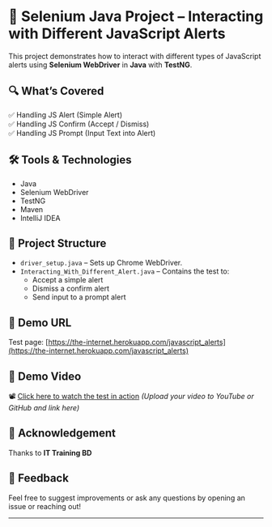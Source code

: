 # 🚨 Selenium Java Project – Interacting with Different JavaScript Alerts

This project demonstrates how to interact with different types of JavaScript alerts using **Selenium WebDriver** in **Java** with **TestNG**.

## 🔍 What’s Covered

✅ Handling JS Alert (Simple Alert)  
✅ Handling JS Confirm (Accept / Dismiss)  
✅ Handling JS Prompt (Input Text into Alert)

## 🛠 Tools & Technologies

- Java
- Selenium WebDriver
- TestNG
- Maven
- IntelliJ IDEA

## 📂 Project Structure

- `driver_setup.java` – Sets up Chrome WebDriver.
- `Interacting_With_Different_Alert.java` – Contains the test to:
  - Accept a simple alert
  - Dismiss a confirm alert
  - Send input to a prompt alert

## 🔗 Demo URL

Test page: [https://the-internet.herokuapp.com/javascript_alerts](https://the-internet.herokuapp.com/javascript_alerts)

## 🎥 Demo Video

📽️ [Click here to watch the test in action](#) *(Upload your video to YouTube or GitHub and link here)*

## 🤝 Acknowledgement

Thanks to **IT Training BD**

## 💬 Feedback

Feel free to suggest improvements or ask any questions by opening an issue or reaching out!

---
